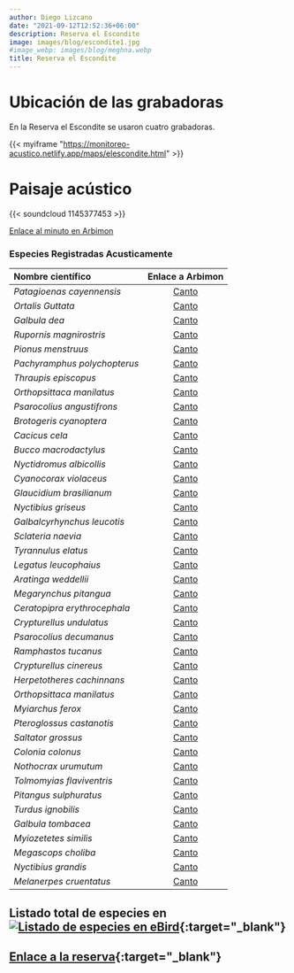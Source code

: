 ```yaml
---
author: Diego Lizcano
date: "2021-09-12T12:52:36+06:00"
description: Reserva el Escondite
image: images/blog/escondite1.jpg
#image_webp: images/blog/meghna.webp
title: Reserva el Escondite
---
```


# Ubicación de las grabadoras

En la Reserva el Escondite se usaron cuatro grabadoras.

{{< myiframe "https://monitoreo-acustico.netlify.app/maps/elescondite.html" >}}


# Paisaje acústico

{{< soundcloud 1145377453 >}}

[Enlace al minuto en Arbimon](https://arbimon.rfcx.org/project/destinos-awake/visualizer/rec/45959386)


### Especies Registradas Acusticamente


|__Nombre científico__| Enlace a Arbimon|
| :---        |     :----:   |
|_Patagioenas cayennensis_|[Canto](https://arbimon.rfcx.org/project/destinos-awake/visualizer/rec/45937718?gain=30)|
|_Ortalis Guttata_|[Canto](	https://arbimon.rfcx.org/project/destinos-awake/visualizer/rec/45937718?gain=30	)|
|_Galbula dea_|	[Canto](	https://arbimon.rfcx.org/project/destinos-awake/visualizer/rec/45937743?gain=30	)|
|_Rupornis magnirostris_|	[Canto](	https://arbimon.rfcx.org/project/destinos-awake/visualizer/rec/45937754?gain=30	)|
|_Pionus menstruus_|	[Canto](	https://arbimon.rfcx.org/project/destinos-awake/visualizer/rec/45937763?gain=30	)|
|_Pachyramphus polychopterus_|	[Canto](	https://arbimon.rfcx.org/project/destinos-awake/visualizer/rec/45937774?gain=30	)|
|_Thraupis episcopus_|	[Canto](	https://arbimon.rfcx.org/project/destinos-awake/visualizer/rec/45937774?gain=30	)|
|_Orthopsittaca manilatus_|	[Canto](	https://arbimon.rfcx.org/project/destinos-awake/visualizer/rec/45937850?gain=30	)|
|_Psarocolius angustifrons_|	[Canto](	https://arbimon.rfcx.org/project/destinos-awake/visualizer/rec/45937860?gain=30	)|
|_Brotogeris cyanoptera_|	[Canto](	https://arbimon.rfcx.org/project/destinos-awake/visualizer/rec/45938038?gain=30	)|
|_Cacicus cela_|	[Canto](	https://arbimon.rfcx.org/project/destinos-awake/visualizer/rec/45938112?gain=30	)|
|_Bucco macrodactylus_|	[Canto](	https://arbimon.rfcx.org/project/destinos-awake/visualizer/rec/45938314?gain=25	)|
|_Nyctidromus albicollis_|	[Canto](	https://arbimon.rfcx.org/project/destinos-awake/visualizer/rec/45933808	)|
|_Cyanocorax violaceus_|	[Canto](	https://arbimon.rfcx.org/project/destinos-awake/visualizer/rec/45934611	)|
|_Glaucidium brasilianum_|	[Canto](	https://arbimon.rfcx.org/project/destinos-awake/visualizer/rec/45935767/?gain=5	)|
|_Nyctibius griseus_|	[Canto](	https://arbimon.rfcx.org/project/destinos-awake/visualizer/rec/46000478	)|
|_Galbalcyrhynchus leucotis_|	[Canto](	https://arbimon.rfcx.org/project/destinos-awake/visualizer/rec/46002259?gain=25	)|
|_Sclateria naevia_|	[Canto](	https://arbimon.rfcx.org/project/destinos-awake/visualizer/rec/46002263?gain=25	)|
|_Tyrannulus elatus_|	[Canto](	https://arbimon.rfcx.org/project/destinos-awake/visualizer/rec/46002663?gain=30	)|
|_Legatus leucophaius_|	[Canto](	https://arbimon.rfcx.org/project/destinos-awake/visualizer/rec/45728147?gain=15	)|
|_Aratinga weddellii_|	[Canto](	https://arbimon.rfcx.org/project/destinos-awake/visualizer/rec/45728427?gain=20	)|
|_Megarynchus pitangua_|	[Canto](	https://arbimon.rfcx.org/project/destinos-awake/visualizer/rec/45728813?gain=20	)|
|_Ceratopipra erythrocephala_|	[Canto](	https://arbimon.rfcx.org/project/destinos-awake/visualizer/rec/45729115?gain=20	)|
|_Crypturellus undulatus_|	[Canto](	https://arbimon.rfcx.org/project/destinos-awake/visualizer/rec/45729425?gain=20	)|
|_Psarocolius decumanus_|	[Canto](	https://arbimon.rfcx.org/project/destinos-awake/visualizer/rec/45729495?gain=20	)|
|_Ramphastos tucanus_|	[Canto](	https://arbimon.rfcx.org/project/destinos-awake/visualizer/rec/45729891?gain=20	)|
|_Crypturellus cinereus_|	[Canto](	https://arbimon.rfcx.org/project/destinos-awake/visualizer/rec/45730024?gain=20	)|
|_Herpetotheres cachinnans_|	[Canto](	https://arbimon.rfcx.org/project/destinos-awake/visualizer/rec/45731805?gain=20	)|
|_Orthopsittaca manilatus_|	[Canto](	https://arbimon.rfcx.org/project/destinos-awake/visualizer/rec/45731951?gain=20	)|
|_Myiarchus ferox_|	[Canto](	https://arbimon.rfcx.org/project/destinos-awake/visualizer/rec/45732337?gain=20	)|
|_Pteroglossus castanotis_|	[Canto](	https://arbimon.rfcx.org/project/destinos-awake/visualizer/rec/45420971?gain=15	)|
|_Saltator grossus_|	[Canto](	https://arbimon.rfcx.org/project/destinos-awake/visualizer/rec/45426354?gain=20	)|
|_Colonia colonus_|	[Canto](	https://arbimon.rfcx.org/project/destinos-awake/visualizer/rec/45698509?gain=20	)|
|_Nothocrax urumutum_|	[Canto](	https://arbimon.rfcx.org/project/destinos-awake/visualizer/rec/45699101/?gain=30	)|
|_Tolmomyias flaviventris_|	[Canto](	https://arbimon.rfcx.org/project/destinos-awake/visualizer/rec/43754078?gain=15	)|
|_Pitangus sulphuratus_|	[Canto](	https://arbimon.rfcx.org/project/destinos-awake/visualizer/rec/43753847?gain=15	)|
|_Turdus ignobilis_|	[Canto](	https://arbimon.rfcx.org/project/destinos-awake/visualizer/rec/43753829?gain=15	)|
|_Galbula tombacea_|	[Canto](	https://arbimon.rfcx.org/project/destinos-awake/visualizer/rec/43755247?gain=20	)|
|_Myiozetetes similis_|	[Canto](	https://arbimon.rfcx.org/project/destinos-awake/visualizer/rec/43755930?gain=20	)|
|_Megascops choliba_|	[Canto](	https://arbimon.rfcx.org/project/destinos-awake/visualizer/rec/43824961?gain=15	)|
|_Nyctibius grandis_|	[Canto](	https://arbimon.rfcx.org/project/destinos-awake/visualizer/rec/43622396?gain=15	)|
|_Melanerpes cruentatus_|	[Canto](	https://arbimon.rfcx.org/project/destinos-awake/visualizer/rec/43824758?gain=15	)|



## Listado total de especies en[![Listado de especies en eBird](/images/blog/Logo_ebird.png "El Escondite eBird hotspot")](https://ebird.org/hotspot/L6464472?yr=all&m=&rank=mrec){:target="_blank"}

## [Enlace a la reserva](https://www.elescondite.org){:target="_blank"}


